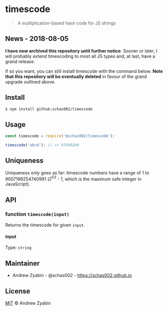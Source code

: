 # timescode

> A multiplication-based hash code for JS strings

## News - 2018-08-05

**I have now archived this repository until further notice**. Sooner or later, I will probably extend timescoding to most all JS types and, at last, have a grand release.

If so you want, you can still install timescode with the command below. **Note that this repository will be eventually deleted** in favour of the grand upgrade outlined above.

## Install

```sh
$ npm install github:schas002/timescode
```

## Usage

```javascript
const timescode = require('@schas002/timescode');

timescode('abcd'); // => 97990200
```

## Uniqueness

Uniqueness only goes as far: timescode numbers have a range of 1 to 9007199254740991 (_2<sup>53</sup> - 1_, which is the maximum safe integer in JavaScript).

## API

### function `timescode(input)`

Returns the timescode for given `input`.

#### input

Type: `string`

## Maintainer

- Andrew Zyabin - @schas002 - <https://schas002.github.io>

## License

[MIT](LICENSE) &copy; Andrew Zyabin
